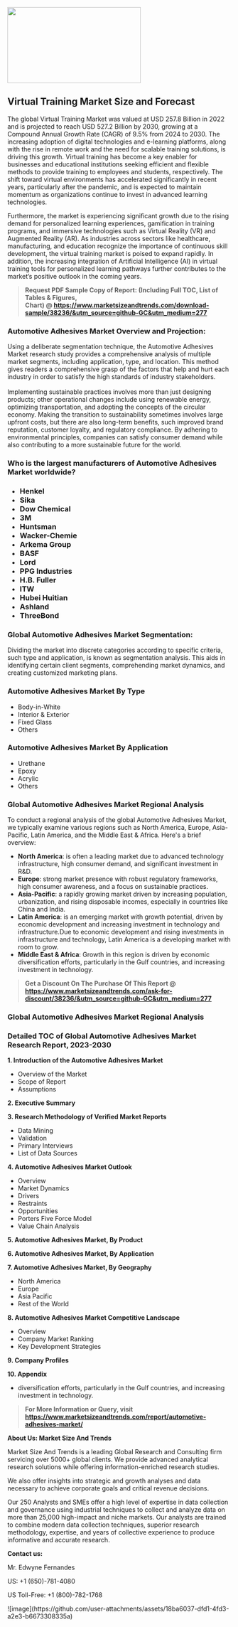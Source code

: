 <p><img class="alignnone size-medium wp-image-20088" src="https://ffe5etoiles.com/wp-content/uploads/2024/12/MST1-300x171.png" alt="" width="300" height="171" /></p><h2>Virtual Training Market Size and Forecast</h2><p>The global Virtual Training Market was valued at USD 257.8 Billion in 2022 and is projected to reach USD 527.2 Billion by 2030, growing at a Compound Annual Growth Rate (CAGR) of 9.5% from 2024 to 2030. The increasing adoption of digital technologies and e-learning platforms, along with the rise in remote work and the need for scalable training solutions, is driving this growth. Virtual training has become a key enabler for businesses and educational institutions seeking efficient and flexible methods to provide training to employees and students, respectively. The shift toward virtual environments has accelerated significantly in recent years, particularly after the pandemic, and is expected to maintain momentum as organizations continue to invest in advanced learning technologies.</p><p>Furthermore, the market is experiencing significant growth due to the rising demand for personalized learning experiences, gamification in training programs, and immersive technologies such as Virtual Reality (VR) and Augmented Reality (AR). As industries across sectors like healthcare, manufacturing, and education recognize the importance of continuous skill development, the virtual training market is poised to expand rapidly. In addition, the increasing integration of Artificial Intelligence (AI) in virtual training tools for personalized learning pathways further contributes to the market’s positive outlook in the coming years.</p></p><blockquote id="" class=""><strong>Request PDF Sample Copy of Report: (Including Full TOC, List of Tables &amp; Figures, Chart)&nbsp;@&nbsp;<strong><a href="https://www.marketsizeandtrends.com/download-sample/38236/&utm_source=github-GC&utm_medium=277" target="_blank">https://www.marketsizeandtrends.com/download-sample/38236/&utm_source=github-GC&utm_medium=277</a></strong></strong></blockquote><h3 id="" class="">Automotive Adhesives Market&nbsp;Overview and Projection:</h3><p id="" class="">Using a deliberate segmentation technique, the Automotive Adhesives Market research study provides a comprehensive analysis of multiple market segments, including application, type, and location. This method gives readers a comprehensive grasp of the factors that help and hurt each industry in order to satisfy the high standards of industry stakeholders. <br /> <br />Implementing sustainable practices involves more than just designing products; other operational changes include using renewable energy, optimizing transportation, and adopting the concepts of the circular economy. Making the transition to sustainability sometimes involves large upfront costs, but there are also long-term benefits, such improved brand reputation, customer loyalty, and regulatory compliance. By adhering to environmental principles, companies can satisfy consumer demand while also contributing to a more sustainable future for the world.</p><h3 id="" class="">Who is the largest manufacturers of&nbsp;Automotive Adhesives Market worldwide?</h3><h3 class=""><p><ul><li>Henkel </li><li> Sika </li><li> Dow Chemical </li><li> 3M </li><li> Huntsman </li><li> Wacker-Chemie </li><li> Arkema Group </li><li> BASF </li><li> Lord </li><li> PPG Industries </li><li> H.B. Fuller </li><li> ITW </li><li> Hubei Huitian </li><li> Ashland </li><li> ThreeBond</li></ul></p></h3><h3 id="" class="">Global&nbsp;Automotive Adhesives Market Segmentation:</h3><p id="" class="">Dividing the market into discrete categories according to specific criteria, such type and application, is known as segmentation analysis. This aids in identifying certain client segments, comprehending market dynamics, and creating customized marketing plans.</p><h3 id="" class="">Automotive Adhesives Market&nbsp;By Type</h3><p><p><ul><li>Body-in-White </li><li> Interior & Exterior </li><li> Fixed Glass </li><li> Others</p></li></ul></p></p><h3 id="" class="">Automotive Adhesives Market&nbsp;By Application</h3><p class=""><p><ul><li>Urethane </li><li> Epoxy </li><li> Acrylic </li><li> Others</li></ul></p></p><h3 id="" class="">Global Automotive Adhesives Market Regional Analysis</h3><p id="" class="">To conduct a regional analysis of the global Automotive Adhesives Market, we typically examine various regions such as North America, Europe, Asia-Pacific, Latin America, and the Middle East &amp; Africa. Here's a brief overview:</p><ul><li><strong>North America</strong>: is often a leading market due to advanced technology infrastructure, high consumer demand, and significant investment in R&amp;D.</li><li><strong>Europe</strong>: strong market presence with robust regulatory frameworks, high consumer awareness, and a focus on sustainable practices.</li><li><strong>Asia-Pacific</strong>: a rapidly growing market driven by increasing population, urbanization, and rising disposable incomes, especially in countries like China and India.</li><li><strong>Latin America</strong>: is an emerging market with growth potential, driven by economic development and increasing investment in technology and infrastructure.Due to economic development and rising investments in infrastructure and technology, Latin America is a developing market with room to grow.</li><li><strong>Middle East &amp; Africa</strong>: Growth in this region is driven by economic diversification efforts, particularly in the Gulf countries, and increasing investment in technology.</li></ul><blockquote id="" class=""><strong>Get a Discount On The Purchase Of This Report @ <strong><a href="https://www.marketsizeandtrends.com/ask-for-discount/38236/&utm_source=github-GC&utm_medium=277" target="_blank">https://www.marketsizeandtrends.com/ask-for-discount/38236/&utm_source=github-GC&utm_medium=277</a></strong></strong></blockquote><h3 id="" class="">Global Automotive Adhesives Market Regional Analysis</h3><h3 id="" class="">Detailed TOC of Global Automotive Adhesives Market Research Report, 2023-2030</h3><p id="" class=""><strong>1. Introduction of the Automotive Adhesives Market</strong></p><ul><li>Overview of the Market</li><li>Scope of Report</li><li>Assumptions</li></ul><p id="" class=""><strong>2. Executive Summary</strong></p><p id="" class=""><strong>3. Research Methodology of Verified Market Reports</strong></p><ul><li>Data Mining</li><li>Validation</li><li>Primary Interviews</li><li>List of Data Sources</li></ul><p id="" class=""><strong>4. Automotive Adhesives Market Outlook</strong></p><ul><li>Overview</li><li>Market Dynamics</li><li>Drivers</li><li>Restraints</li><li>Opportunities</li><li>Porters Five Force Model</li><li>Value Chain Analysis</li></ul><p id="" class=""><strong>5. Automotive Adhesives Market, By Product</strong></p><p id="" class=""><strong>6. Automotive Adhesives Market, By Application</strong></p><p id="" class=""><strong>7. Automotive Adhesives Market, By Geography</strong></p><ul><li>North America</li><li>Europe</li><li>Asia Pacific</li><li>Rest of the World</li></ul><p id="" class=""><strong>8. Automotive Adhesives Market Competitive Landscape</strong></p><ul><li>Overview</li><li>Company Market Ranking</li><li>Key Development Strategies</li></ul><p id="" class=""><strong>9. Company Profiles</strong></p><p id="" class=""><strong>10. Appendix</strong></p><ul><li>diversification efforts, particularly in the Gulf countries, and increasing investment in technology.</li></ul><blockquote id="" class=""><strong>For More Information or Query, visit <strong><strong><a href="https://www.marketsizeandtrends.com/report/automotive-adhesives-market/" target="_blank">https://www.marketsizeandtrends.com/report/automotive-adhesives-market/</a></strong></strong></strong></blockquote><p id="" class=""><strong>About Us: Market Size And Trends</strong></p><p id="" class="">Market Size And Trends is a leading Global Research and Consulting firm servicing over 5000+ global clients. We provide advanced analytical research solutions while offering information-enriched research studies.</p><p id="" class="">We also offer insights into strategic and growth analyses and data necessary to achieve corporate goals and critical revenue decisions.</p><p id="" class="">Our 250 Analysts and SMEs offer a high level of expertise in data collection and governance using industrial techniques to collect and analyze data on more than 25,000 high-impact and niche markets. Our analysts are trained to combine modern data collection techniques, superior research methodology, expertise, and years of collective experience to produce informative and accurate research.</p><p id="" class=""><strong>Contact us:</strong></p><p id="" class="">Mr. Edwyne Fernandes</p><p id="" class="">US: +1 (650)-781-4080</p><p id="" class="">US Toll-Free: +1 (800)-782-1768</p>
![image](https://github.com/user-attachments/assets/18ba6037-dfd1-4fd3-a2e3-b6673308335a)
